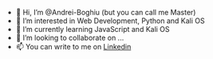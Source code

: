 - 👋 Hi, I’m @Andrei-Boghiu (but you can call me Master)
- 👀 I’m interested in Web Development, Python and Kali OS
- 🌱 I’m currently learning JavaScript and Kali OS
- 💞️ I’m looking to collaborate on ...
- 📫 You can write to me on [Linkedin](https://linkedin.com/id/andreiboghiu)
